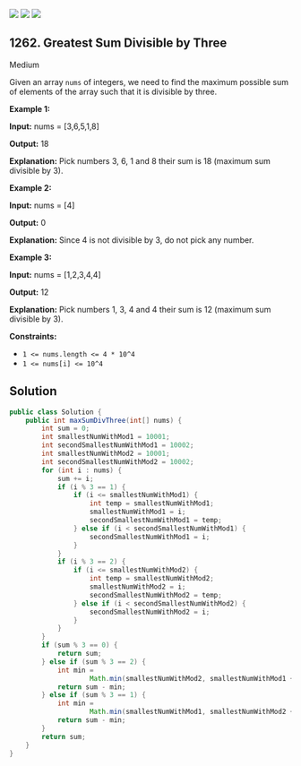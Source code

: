 [![](https://img.shields.io/github/stars/javadev/LeetCode-in-Java?label=Stars&style=flat-square)](https://github.com/javadev/LeetCode-in-Java)
[![](https://img.shields.io/github/forks/javadev/LeetCode-in-Java?label=Fork%20me%20on%20GitHub%20&style=flat-square)](https://github.com/javadev/LeetCode-in-Java/fork)
[![](https://img.shields.io/badge/-LeetCode%20in%20Kotlin-blue?style=flat-square)](https://github.com/javadev/LeetCode-in-Kotlin)

## 1262\. Greatest Sum Divisible by Three

Medium

Given an array `nums` of integers, we need to find the maximum possible sum of elements of the array such that it is divisible by three.

**Example 1:**

**Input:** nums = [3,6,5,1,8]

**Output:** 18

**Explanation:** Pick numbers 3, 6, 1 and 8 their sum is 18 (maximum sum divisible by 3).

**Example 2:**

**Input:** nums = [4]

**Output:** 0

**Explanation:** Since 4 is not divisible by 3, do not pick any number. 

**Example 3:**

**Input:** nums = [1,2,3,4,4]

**Output:** 12

**Explanation:** Pick numbers 1, 3, 4 and 4 their sum is 12 (maximum sum divisible by 3). 

**Constraints:**

*   `1 <= nums.length <= 4 * 10^4`
*   `1 <= nums[i] <= 10^4`

## Solution

```java
public class Solution {
    public int maxSumDivThree(int[] nums) {
        int sum = 0;
        int smallestNumWithMod1 = 10001;
        int secondSmallestNumWithMod1 = 10002;
        int smallestNumWithMod2 = 10001;
        int secondSmallestNumWithMod2 = 10002;
        for (int i : nums) {
            sum += i;
            if (i % 3 == 1) {
                if (i <= smallestNumWithMod1) {
                    int temp = smallestNumWithMod1;
                    smallestNumWithMod1 = i;
                    secondSmallestNumWithMod1 = temp;
                } else if (i < secondSmallestNumWithMod1) {
                    secondSmallestNumWithMod1 = i;
                }
            }
            if (i % 3 == 2) {
                if (i <= smallestNumWithMod2) {
                    int temp = smallestNumWithMod2;
                    smallestNumWithMod2 = i;
                    secondSmallestNumWithMod2 = temp;
                } else if (i < secondSmallestNumWithMod2) {
                    secondSmallestNumWithMod2 = i;
                }
            }
        }
        if (sum % 3 == 0) {
            return sum;
        } else if (sum % 3 == 2) {
            int min =
                    Math.min(smallestNumWithMod2, smallestNumWithMod1 + secondSmallestNumWithMod1);
            return sum - min;
        } else if (sum % 3 == 1) {
            int min =
                    Math.min(smallestNumWithMod1, smallestNumWithMod2 + secondSmallestNumWithMod2);
            return sum - min;
        }
        return sum;
    }
}
```